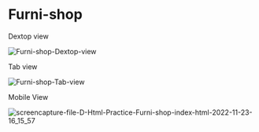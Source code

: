 # Furni-shop
 
Dextop view

![Furni-shop-Dextop-view](https://user-images.githubusercontent.com/118212340/203255455-7c101dd5-39ff-4863-b9d8-fb4af963fe0c.png)


 
 Tab view

 ![Furni-shop-Tab-view](https://user-images.githubusercontent.com/118212340/203253079-5e8924e9-ef50-4090-84c2-acce24a362a6.png)

 
 Mobile View

![screencapture-file-D-Html-Practice-Furni-shop-index-html-2022-11-23-16_15_57](https://user-images.githubusercontent.com/118212340/203522002-e3578bc2-37aa-45e4-96b7-b79bde781175.png)


